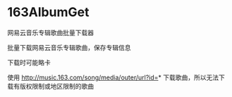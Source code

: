 # 163AlbumGet
网易云音乐专辑歌曲批量下载器

批量下载网易云音乐专辑歌曲，保存专辑信息

下载时可能略卡


使用
http://music.163.com/song/media/outer/url?id=*
下载歌曲，所以无法下载有版权限制或地区限制的歌曲
